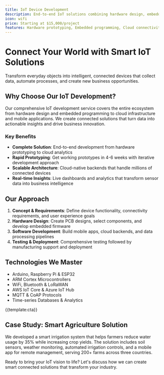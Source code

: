 ```yaml
---
title: IoT Device Development
description: End-to-end IoT solutions combining hardware design, embedded programming, cloud connectivity, and mobile applications for smart connected devices
icon: wifi
price: Starting at $15,000/project
features: Hardware prototyping, Embedded programming, Cloud connectivity, Mobile app integration, Sensor integration, Data analytics
---
```


# Connect Your World with Smart IoT Solutions

Transform everyday objects into intelligent, connected devices that collect data, automate processes, and create new business opportunities.

## Why Choose Our IoT Development?

Our comprehensive IoT development service covers the entire ecosystem from hardware design and embedded programming to cloud infrastructure and mobile applications. We create connected solutions that turn data into actionable insights and drive business innovation.

### Key Benefits

- **Complete Solution**: End-to-end development from hardware prototyping to cloud analytics
- **Rapid Prototyping**: Get working prototypes in 4-6 weeks with iterative development approach
- **Scalable Architecture**: Cloud-native backends that handle millions of connected devices
- **Real-time Insights**: Live dashboards and analytics that transform sensor data into business intelligence

## Our Approach

1. **Concept & Requirements**: Define device functionality, connectivity requirements, and user experience goals
2. **Hardware Design**: Create PCB designs, select components, and develop embedded firmware
3. **Software Development**: Build mobile apps, cloud backends, and data processing pipelines
4. **Testing & Deployment**: Comprehensive testing followed by manufacturing support and deployment

## Technologies We Master

- Arduino, Raspberry Pi & ESP32
- ARM Cortex Microcontrollers
- WiFi, Bluetooth & LoRaWAN
- AWS IoT Core & Azure IoT Hub
- MQTT & CoAP Protocols
- Time-series Databases & Analytics

{{template:cta}}

## Case Study: Smart Agriculture Solution

We developed a smart irrigation system that helps farmers reduce water usage by 35% while increasing crop yields. The solution includes soil sensors, weather monitoring, automated irrigation controls, and a mobile app for remote management, serving 200+ farms across three countries.

Ready to bring your IoT vision to life? Let's discuss how we can create smart connected solutions that transform your industry.
